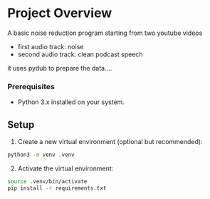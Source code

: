 # Project Overview

A basic noise reduction program starting from two youtube videos
 - first audio track: noise
 - second audio track: clean podcast speech

it uses pydub to prepare the data....

### Prerequisites

- Python 3.x installed on your system.

## Setup

1. Create a new virtual environment (optional but recommended):

```bash
python3 -m venv .venv
```
2. Activate the virtual environment:

```bash
source .venv/bin/activate
pip install -r requirements.txt
```